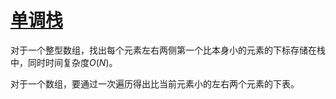 # [单调栈](https://www.bilibili.com/video/BV1TXvaenE4X)

对于一个整型数组，找出每个元素左右两侧第一个比本身小的元素的下标存储在栈中，同时时间复杂度$O(N)$。

对于一个数组，要通过一次遍历得出比当前元素小的左右两个元素的下表。